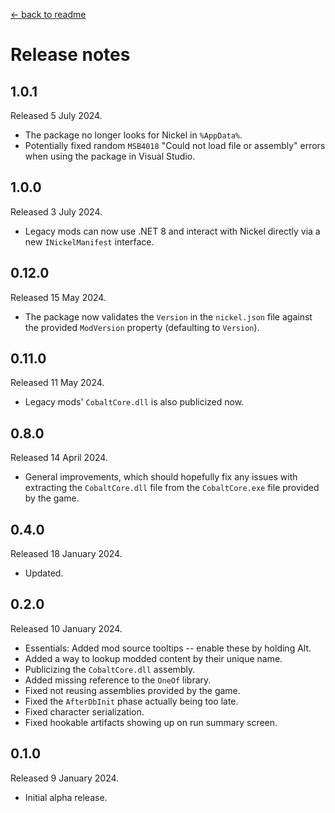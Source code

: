 [← back to readme](README.md)

# Release notes

## 1.0.1
Released 5 July 2024.

* The package no longer looks for Nickel in `%AppData%`.
* Potentially fixed random `MSB4018` "Could not load file or assembly" errors when using the package in Visual Studio.

## 1.0.0
Released 3 July 2024.

* Legacy mods can now use .NET 8 and interact with Nickel directly via a new `INickelManifest` interface.

## 0.12.0
Released 15 May 2024.

* The package now validates the `Version` in the `nickel.json` file against the provided `ModVersion` property (defaulting to `Version`).

## 0.11.0
Released 11 May 2024.

* Legacy mods' `CobaltCore.dll` is also publicized now.

## 0.8.0
Released 14 April 2024.

* General improvements, which should hopefully fix any issues with extracting the `CobaltCore.dll` file from the `CobaltCore.exe` file provided by the game.

## 0.4.0
Released 18 January 2024.

* Updated.

## 0.2.0
Released 10 January 2024.

* Essentials: Added mod source tooltips -- enable these by holding Alt.
* Added a way to lookup modded content by their unique name.
* Publicizing the `CobaltCore.dll` assembly.
* Added missing reference to the `OneOf` library.
* Fixed not reusing assemblies provided by the game.
* Fixed the `AfterDbInit` phase actually being too late.
* Fixed character serialization.
* Fixed hookable artifacts showing up on run summary screen.

## 0.1.0
Released 9 January 2024.

* Initial alpha release.
